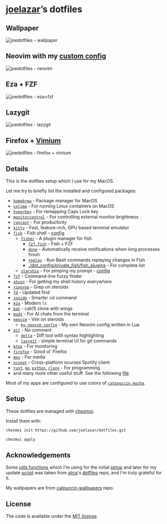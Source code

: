 # [joelazar](https://github.com/joelazar)’s dotfiles

## Wallpaper

![joedotfiles - wallpaper](https://github.com/joelazar/dotfiles/assets/16268238/bfa565ef-ebcd-467c-927d-7293a74324b8)

## Neovim with my [custom config](https://github.com/joelazar/nvim-config)

![joedotfiles - neovim](https://github.com/joelazar/dotfiles/assets/16268238/9a81f29a-1929-43d7-a87a-ae2da28469d3)

## Eza + FZF

![joedotfiles - eza+fzf](https://github.com/joelazar/dotfiles/assets/16268238/c40498f8-e082-4c21-9b96-c31ed56df758)

## Lazygit

![joedotfiles - lazygit](https://github.com/joelazar/dotfiles/assets/16268238/d5728557-8192-44ce-a88d-d076827e9f38)

## Firefox + [Vimium](https://addons.mozilla.org/en-US/firefox/addon/vimium-ff/)

![joedotfiles - firefox + vimium](https://github.com/joelazar/dotfiles/assets/16268238/b95dfd66-9ee7-42a7-b2c2-76c190ea0a3a)

## Details

This is the dotfiles setup which I use for my MacOS.

Let me try to briefly list the installed and configured packages:

- [`homebrew`](https://brew.sh/) - Package manager for MacOS
- [`colima`](https://github.com/abiosoft/colima) - For running Linux containers on MacOS
- [`hyperkey`](https://hyperkey.app/) - For remapping Caps Lock key
- [`monitorcontrol`](https://github.com/MonitorControl/MonitorControl) - For controlling external monitor brightness
- [`raycast`](https://raycast.com/) - For productivity
- [`kitty`](https://sw.kovidgoyal.net/kitty/) - Fast, feature-rich, GPU based terminal emulator
- [`fish`](https://fishshell.com/) - Fish shell - [config](dot_config/private_fish)
  - [`fisher`](https://github.com/jorgebucaran/fisher) - A plugin manager for fish
    - [`fzf.fish`](https://github.com/PatrickF1/fzf.fish) - Fish + FZF
    - [`done`](https://github.com/franciscolourenco/done) - Automatically receive notifications when long processes finish
    - [`replay`](https://github.com/jorgebucaran/replay.fish) - Run Bash commands replaying changes in Fish
    - [./dot_config/private_fish/fish_plugins](dot_config/private_fish/fish_plugins) - For complete list
  - [`starship`](https://github.com/starship/starship) - For pimping my prompt - [config](dot_config/starship.toml)
- [`fzf`](https://github.com/junegunn/fzf) - Command-line fuzzy finder
- [`atuin`](https://github.com/atuinsh/atuin) - For getting my shell history everywhere
- [`ripgrep`](https://github.com/BurntSushi/ripgrep) - Grep on steroids
- [`fd`](https://github.com/sharkdp/fd) - Updated find
- [`zoxide`](https://github.com/ajeetdsouza/zoxide) - Smarter cd command
- [`eza`](https://github.com/eza-community/eza) - Modern `ls`
- [`bat`](https://github.com/sharkdp/bat) - cat(1) clone with wings
- [`mods`](https://github.com/charmbracelet/mods/) - For AI chats from the terminal
- [`neovim`](https://neovim.io/) - Vim on steroids
  - [`my neovim config`](https://github.com/joelazar/nvim-config) - My own Neovim config written in Lua
- [`git`](https://git-scm.com/) - No comment
  - [`delta`](https://github.com/dandavison/delta) - Diff tool with syntax highlighting
  - [`lazygit`](https://github.com/jesseduffield/lazygit) - simple terminal UI for git commands
- [`btop`](https://github.com/aristocratos/btop) - For monitoring
- [`firefox`](https://www.mozilla.org/en-GB/firefox/) - Good ol' Firefox
- [`mpv`](https://mpv.io/) - For media
- [`ncspot`](https://github.com/hrkfdn/ncspot) - Cross-platform ncurses Spotify client
- [`rust`](https://www.rust-lang.org/), [`go`](https://golang.org/), [`python`](https://www.python.org/), [`clang`](https://clang.llvm.org/) - For programming
- and many more other useful stuff. See the following [file](run_once_install_packages.sh).

Most of my apps are configured to use colors of [`catppuccin mocha`](https://github.com/catppuccin).

## Setup

These dotfiles are managed with [chezmoi](https://github.com/twpayne/chezmoi).

Install them with:

```sh
chezmoi init https://github.com/joelazar/dotfiles.git

chezmoi apply
```

## Acknowledgements

Some [utils functions](scripts/) which I'm using for the initial [setup](run_once_install_packages.sh) and later for my update [script](private_dot_local/bin/executable_update_everything) was taken from [alrra](https://github.com/alrra)'s [dotfiles](https://github.com/alrra/dotfiles) repo, and I'm truly grateful for it.

My wallpapers are from [catpuccin-wallpapers](https://github.com/zhichaoh/catppuccin-wallpapers) repo.

## License

The code is available under the [MIT license](LICENSE).
